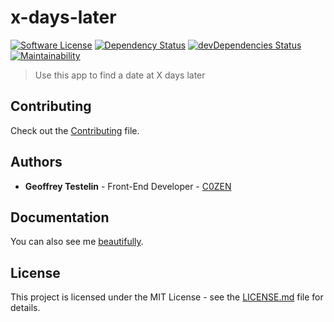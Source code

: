 # x-days-later
[![Software License][license-image]](LICENSE) [![Dependency Status][daviddm-image]][daviddm-url] [![devDependencies Status][daviddm-dev-image]][daviddm-dev-url] [![Maintainability][code-climate-maintainability-image]][code-climate-maintainability-url]
> Use this app to find a date at X days later

## Contributing

Check out the [Contributing](CONTRIBUTING.md) file.

## Authors

* **Geoffrey Testelin** - Front-End Developer - [C0ZEN](https://github.com/C0ZEN)

## Documentation

You can also see me [beautifully](https://c0zen.github.io/x-days-later/).

## License

This project is licensed under the MIT License - see the [LICENSE.md](LICENSE.md) file for details.

[license-image]: https://img.shields.io/badge/license-MIT-brightgreen.svg?style=flat
[daviddm-image]: https://david-dm.org/C0ZEN/x-days-later/status.svg
[daviddm-url]: https://david-dm.org/C0ZEN/x-days-later
[daviddm-dev-image]: https://david-dm.org/C0ZEN/x-days-later/dev-status.svg
[daviddm-dev-url]: https://david-dm.org/C0ZEN/x-days-later?type=dev
[code-climate-maintainability-image]: https://api.codeclimate.com/v1/badges/0af5c5fadbf94200b87b/maintainability
[code-climate-maintainability-url]: https://codeclimate.com/github/C0ZEN/x-days-later/maintainability